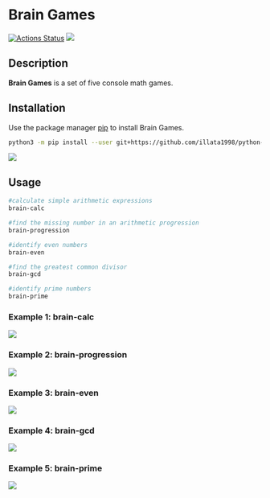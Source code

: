 # Brain Games
[![Actions Status](https://github.com/illata1998/python-project-49/actions/workflows/hexlet-check.yml/badge.svg)](https://github.com/illata1998/python-project-49/actions) <a href="https://codeclimate.com/github/illata1998/python-project-49/maintainability"><img src="https://api.codeclimate.com/v1/badges/04dd65ec4f611f194ba3/maintainability" /></a>


## Description
**Brain Games** is a set of five console math games.
## Installation
Use the package manager [pip](https://pip.pypa.io/en/stable/) to install Brain Games.
```bash
python3 -m pip install --user git+https://github.com/illata1998/python-project-49.git
```
<a href="https://asciinema.org/a/HPCHDRAJUjbN9PDdMcDAPfsd6" target="_blank"><img src="https://asciinema.org/a/HPCHDRAJUjbN9PDdMcDAPfsd6.svg" /></a>
## Usage
```bash
#calculate simple arithmetic expressions
brain-calc

#find the missing number in an arithmetic progression
brain-progression

#identify even numbers
brain-even

#find the greatest common divisor
brain-gcd

#identify prime numbers
brain-prime
```
### Example 1: brain-calc
<a href="https://asciinema.org/a/DMUoCbSZKTTGccsm2B970LRzJ" target="_blank"><img src="https://asciinema.org/a/DMUoCbSZKTTGccsm2B970LRzJ.svg" /></a>
### Example 2: brain-progression
<a href="https://asciinema.org/a/McF94c3TbIZodrsmhsiEW8OLB" target="_blank"><img src="https://asciinema.org/a/McF94c3TbIZodrsmhsiEW8OLB.svg" /></a>
### Example 3: brain-even
<a href="https://asciinema.org/a/m6OU4XnUVHc0ReyZQtleYur0h" target="_blank"><img src="https://asciinema.org/a/m6OU4XnUVHc0ReyZQtleYur0h.svg" /></a>
### Example 4: brain-gcd
<a href="https://asciinema.org/a/RkjblzE6XGVCwXCQHPJYpYPs9" target="_blank"><img src="https://asciinema.org/a/RkjblzE6XGVCwXCQHPJYpYPs9.svg" /></a>
### Example 5: brain-prime
<a href="https://asciinema.org/a/wheBBRR7krmidreiNVBgF0o6T" target="_blank"><img src="https://asciinema.org/a/wheBBRR7krmidreiNVBgF0o6T.svg" /></a>
